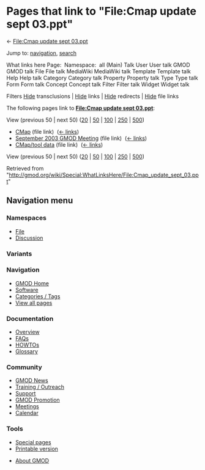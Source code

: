 <div id="mw-page-base" class="noprint">

</div>

<div id="mw-head-base" class="noprint">

</div>

<div id="content" class="mw-body" role="main">

<span id="top"></span>

<div id="mw-js-message" style="display:none;">

</div>



# <span dir="auto">Pages that link to "File:Cmap update sept 03.ppt"</span>

<div id="bodyContent">

<div id="contentSub">

← [File:Cmap update sept
03.ppt](/wiki/File:Cmap_update_sept_03.ppt "File:Cmap update sept 03.ppt")

</div>

<div id="jump-to-nav" class="mw-jump">

Jump to: [navigation](#mw-navigation), [search](#p-search)

</div>

<div id="mw-content-text">

What links here Page:  Namespace:  all (Main) Talk User User talk GMOD
GMOD talk File File talk MediaWiki MediaWiki talk Template Template talk
Help Help talk Category Category talk Property Property talk Type Type
talk Form Form talk Concept Concept talk Filter Filter talk Widget
Widget talk

Filters
[Hide](/mediawiki/index.php?title=Special:WhatLinksHere/File:Cmap_update_sept_03.ppt&hidetrans=1 "Special:WhatLinksHere/File:Cmap update sept 03.ppt")
transclusions \|
[Hide](/mediawiki/index.php?title=Special:WhatLinksHere/File:Cmap_update_sept_03.ppt&hidelinks=1 "Special:WhatLinksHere/File:Cmap update sept 03.ppt")
links \|
[Hide](/mediawiki/index.php?title=Special:WhatLinksHere/File:Cmap_update_sept_03.ppt&hideredirs=1 "Special:WhatLinksHere/File:Cmap update sept 03.ppt")
redirects \|
[Hide](/mediawiki/index.php?title=Special:WhatLinksHere/File:Cmap_update_sept_03.ppt&hideimages=1 "Special:WhatLinksHere/File:Cmap update sept 03.ppt")
file links

The following pages link to **[File:Cmap update sept
03.ppt](/wiki/File:Cmap_update_sept_03.ppt "File:Cmap update sept 03.ppt")**:

View (previous 50 \| next 50)
([20](/mediawiki/index.php?title=Special:WhatLinksHere/File:Cmap_update_sept_03.ppt&limit=20 "Special:WhatLinksHere/File:Cmap update sept 03.ppt")
\|
[50](/mediawiki/index.php?title=Special:WhatLinksHere/File:Cmap_update_sept_03.ppt&limit=50 "Special:WhatLinksHere/File:Cmap update sept 03.ppt")
\|
[100](/mediawiki/index.php?title=Special:WhatLinksHere/File:Cmap_update_sept_03.ppt&limit=100 "Special:WhatLinksHere/File:Cmap update sept 03.ppt")
\|
[250](/mediawiki/index.php?title=Special:WhatLinksHere/File:Cmap_update_sept_03.ppt&limit=250 "Special:WhatLinksHere/File:Cmap update sept 03.ppt")
\|
[500](/mediawiki/index.php?title=Special:WhatLinksHere/File:Cmap_update_sept_03.ppt&limit=500 "Special:WhatLinksHere/File:Cmap update sept 03.ppt"))

- [CMap](/wiki/CMap "CMap") (file link) ‎
  <span class="mw-whatlinkshere-tools">([←
  links](/mediawiki/index.php?title=Special:WhatLinksHere&target=CMap "Special:WhatLinksHere"))</span>
- [September 2003 GMOD
  Meeting](/wiki/September_2003_GMOD_Meeting "September 2003 GMOD Meeting")
  (file link) ‎ <span class="mw-whatlinkshere-tools">([←
  links](/mediawiki/index.php?title=Special:WhatLinksHere&target=September+2003+GMOD+Meeting "Special:WhatLinksHere"))</span>
- [CMap/tool data](/wiki/CMap/tool_data "CMap/tool data") (file link) ‎
  <span class="mw-whatlinkshere-tools">([←
  links](/mediawiki/index.php?title=Special:WhatLinksHere&target=CMap%2Ftool+data "Special:WhatLinksHere"))</span>

View (previous 50 \| next 50)
([20](/mediawiki/index.php?title=Special:WhatLinksHere/File:Cmap_update_sept_03.ppt&limit=20 "Special:WhatLinksHere/File:Cmap update sept 03.ppt")
\|
[50](/mediawiki/index.php?title=Special:WhatLinksHere/File:Cmap_update_sept_03.ppt&limit=50 "Special:WhatLinksHere/File:Cmap update sept 03.ppt")
\|
[100](/mediawiki/index.php?title=Special:WhatLinksHere/File:Cmap_update_sept_03.ppt&limit=100 "Special:WhatLinksHere/File:Cmap update sept 03.ppt")
\|
[250](/mediawiki/index.php?title=Special:WhatLinksHere/File:Cmap_update_sept_03.ppt&limit=250 "Special:WhatLinksHere/File:Cmap update sept 03.ppt")
\|
[500](/mediawiki/index.php?title=Special:WhatLinksHere/File:Cmap_update_sept_03.ppt&limit=500 "Special:WhatLinksHere/File:Cmap update sept 03.ppt"))

</div>

<div class="printfooter">

Retrieved from
"<http://gmod.org/wiki/Special:WhatLinksHere/File:Cmap_update_sept_03.ppt>"

</div>

<div id="catlinks" class="catlinks catlinks-allhidden">

</div>

<div class="visualClear">

</div>

</div>

</div>

<div id="mw-navigation">

## Navigation menu

<div id="mw-head">



<div id="left-navigation">

<div id="p-namespaces" class="vectorTabs" role="navigation"
aria-labelledby="p-namespaces-label">

### Namespaces

- <span id="ca-nstab-image"><a href="/wiki/File:Cmap_update_sept_03.ppt" accesskey="c"
  title="View the file page [c]">File</a></span>
- <span id="ca-talk"><a
  href="/mediawiki/index.php?title=File_talk:Cmap_update_sept_03.ppt&amp;action=edit&amp;redlink=1"
  accesskey="t"
  title="Discussion about the content page [t]">Discussion</a></span>

</div>

<div id="p-variants" class="vectorMenu emptyPortlet" role="navigation"
aria-labelledby="p-variants-label">

### 

### Variants[](#)

<div class="menu">

</div>

</div>

</div>





</div>

</div>

</div>

<div id="mw-panel">

<div id="p-logo" role="banner">

<a href="/wiki/Main_Page"
style="background-image: url(http://gmod.org/images/GMOD-cogs.png);"
title="Visit the main page"></a>

</div>

<div id="p-Navigation" class="portal" role="navigation"
aria-labelledby="p-Navigation-label">

### Navigation

<div class="body">

- <span id="n-GMOD-Home">[GMOD Home](/wiki/Main_Page)</span>
- <span id="n-Software">[Software](/wiki/GMOD_Components)</span>
- <span id="n-Categories-.2F-Tags">[Categories /
  Tags](/wiki/Categories)</span>
- <span id="n-View-all-pages">[View all
  pages](/wiki/Special:AllPages)</span>

</div>

</div>

<div id="p-Documentation" class="portal" role="navigation"
aria-labelledby="p-Documentation-label">

### Documentation

<div class="body">

- <span id="n-Overview">[Overview](/wiki/Overview)</span>
- <span id="n-FAQs">[FAQs](/wiki/Category:FAQ)</span>
- <span id="n-HOWTOs">[HOWTOs](/wiki/Category:HOWTO)</span>
- <span id="n-Glossary">[Glossary](/wiki/Glossary)</span>

</div>

</div>

<div id="p-Community" class="portal" role="navigation"
aria-labelledby="p-Community-label">

### Community

<div class="body">

- <span id="n-GMOD-News">[GMOD News](/wiki/GMOD_News)</span>
- <span id="n-Training-.2F-Outreach">[Training /
  Outreach](/wiki/Training_and_Outreach)</span>
- <span id="n-Support">[Support](/wiki/Support)</span>
- <span id="n-GMOD-Promotion">[GMOD
  Promotion](/wiki/GMOD_Promotion)</span>
- <span id="n-Meetings">[Meetings](/wiki/Meetings)</span>
- <span id="n-Calendar">[Calendar](/wiki/Calendar)</span>

</div>

</div>

<div id="p-tb" class="portal" role="navigation"
aria-labelledby="p-tb-label">

### Tools

<div class="body">

- <span id="t-specialpages"><a href="/wiki/Special:SpecialPages" accesskey="q"
  title="A list of all special pages [q]">Special pages</a></span>
- <span id="t-print"><a
  href="/mediawiki/index.php?title=Special:WhatLinksHere/File:Cmap_update_sept_03.ppt&amp;printable=yes"
  rel="alternate" accesskey="p"
  title="Printable version of this page [p]">Printable version</a></span>

</div>

</div>

</div>

</div>

<div id="footer" role="contentinfo">

- <span id="footer-places-about">[About
  GMOD](/wiki/GMOD:About "GMOD:About")</span>

<!-- -->






</div>
